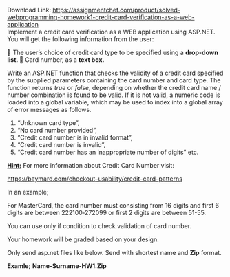 Download Link: https://assignmentchef.com/product/solved-webprogramming-homework1-credit-card-verification-as-a-web-application
<br>
Implement a credit card verification as a WEB application using ASP.NET. You will get the following information from the user:

    The user’s choice of credit card type to be specified using a <strong>drop-down list. </strong>      Card number, as a <strong>text box.</strong>




Write an ASP.NET function that checks the validity of a credit card specified by the supplied parameters containing the card number and card type. The function returns <em>true</em> or <em>false</em>, depending on whether the credit card name / number combination is found to be valid. If it is not valid, a numeric code is loaded into a global variable, which may be used to index into a global array of error messages as follows.

<ol>

 <li>“Unknown card type”,</li>

 <li>“No card number provided”,</li>

 <li>“Credit card number is in invalid format”,</li>

 <li>“Credit card number is invalid”,</li>

 <li>“Credit card number has an inappropriate number of digits” etc.</li>

</ol>




<strong><u>Hint:</u></strong>            For      more      information      about      Credit      Card      Number        visit:

<a href="https://baymard.com/checkout-usability/credit-card-patterns">https://baymard.com/checkout</a><a href="https://baymard.com/checkout-usability/credit-card-patterns">–</a><a href="https://baymard.com/checkout-usability/credit-card-patterns">usability/credit</a><a href="https://baymard.com/checkout-usability/credit-card-patterns">–</a><a href="https://baymard.com/checkout-usability/credit-card-patterns">card</a><a href="https://baymard.com/checkout-usability/credit-card-patterns">–</a><a href="https://baymard.com/checkout-usability/credit-card-patterns">patterns</a>




In an example;

For MasterCard, the card number must consisting from 16 digits and first 6 digits are between 222100‑272099 or first 2 digits are between 51-55.

You can use only if condition to check validation of card number.

Your homework will be graded based on your design.

Only send asp.net files like below. Send with shortest name and <strong>Zip</strong> format.

<strong>Examle;</strong> <strong>Name-Surname-HW1.Zip </strong>